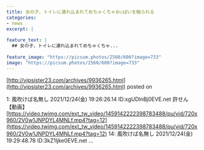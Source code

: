 ```yaml
---
title: 女の子、トイレに連れ込まれてめちゃくちゃお○ぱいを触られる
categories:
- news
excerpt: |
  
feature_text: |
  ## 女の子、トイレに連れ込まれてめちゃくちゃ...
  
feature_image: "https://picsum.photos/2560/600?image=733"
image: "https://picsum.photos/2560/600?image=733"
---
```


[http://vipsister23.com/archives/9936265.html](http://vipsister23.com/archives/9936265.html)
posted on 

<!--more-->

1: 風吹けば名無し 2021/12/24(金) 19:26:26.14 ID:xgUDlnBj0EVE.net 許せん 【動画】 [https://video.twimg.com/ext_tw_video/1459142222398783488/pu/vid/720x960/2V0w1JNPDYL4MNLf.mp4?tag=12](https://video.twimg.com/ext_tw_video/1459142222398783488/pu/vid/720x960/2V0w1JNPDYL4MNLf.mp4?tag=12) 14: 風吹けば名無し 2021/12/24(金) 19:29:48.78 ID:3kZ1ljke0EVE.net ...
